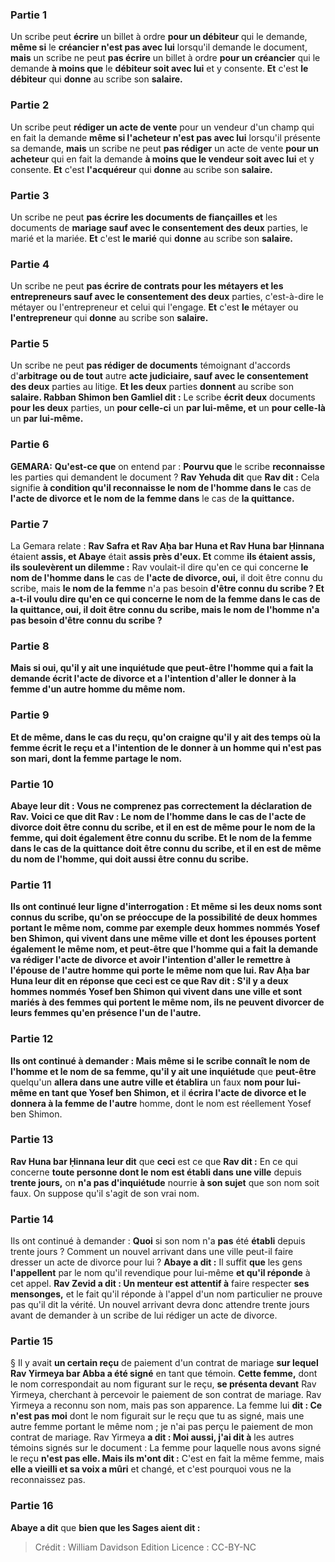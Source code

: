 
### Partie 1
Un scribe peut <b>écrire</b> un billet à ordre <b>pour un débiteur</b> qui le demande, <b>même si</b> le <b>créancier n'est pas avec lui</b> lorsqu'il demande le document, <b>mais</b> un scribe ne peut <b>pas écrire</b> un billet à ordre <b>pour un créancier</b> qui le demande <b>à moins que</b> le <b>débiteur soit avec lui</b> et y consente. <b>Et</b> c'est <b>le débiteur</b> qui <b>donne</b> au scribe son <b>salaire.</b>

### Partie 2
Un scribe peut <b>rédiger un acte de vente</b> pour un vendeur</b> d'un champ qui en fait la demande <b>même si l'acheteur n'est pas avec lui</b> lorsqu'il présente sa demande, <b>mais</b> un scribe ne peut <b>pas rédiger</b> un acte de vente <b>pour un acheteur</b> qui en fait la demande <b>à moins que le vendeur soit avec lui</b> et y consente. <b>Et</b> c'est <b>l'acquéreur</b> qui <b>donne</b> au scribe son <b>salaire.</b>

### Partie 3
Un scribe ne peut <b>pas écrire les documents de fiançailles et</b> les documents de <b>mariage sauf avec le consentement des deux</b> parties, le marié et la mariée. <b>Et</b> c'est <b>le marié</b> qui <b>donne</b> au scribe son <b>salaire.</b>

### Partie 4
Un scribe ne peut <b>pas écrire de contrats pour les métayers et les entrepreneurs sauf avec le consentement des deux</b> parties, c'est-à-dire le métayer ou l'entrepreneur et celui qui l'engage. <b>Et</b> c'est <b>le</b> métayer ou <b>l'entrepreneur</b> qui <b>donne</b> au scribe son <b>salaire.</b>

### Partie 5
Un scribe ne peut <b>pas rédiger de documents</b> témoignant d'accords d'<b>arbitrage</b> <b>ou de tout</b> autre <b>acte judiciaire, sauf avec le consentement des deux</b> parties au litige. <b>Et les deux</b> parties <b>donnent</b> au scribe son <b>salaire. Rabban Shimon ben Gamliel dit :</b> Le scribe <b>écrit deux</b> documents <b>pour les deux</b> parties, un <b>pour celle-ci</b> un <b>par lui-même, et</b> un <b>pour celle-là</b> un <b>par lui-même.</b>

### Partie 6
<strong>GEMARA:</strong> <b>Qu'est-ce que</b> on entend par : <b>Pourvu que</b> le scribe <b>reconnaisse</b> les parties qui demandent le document ? <b>Rav Yehuda dit</b> que <b>Rav dit :</b> Cela signifie <b>à condition qu'il reconnaisse le nom de l'homme dans le</b> cas de <b>l'acte de divorce et le nom de la femme dans</b> le cas de <b>la quittance.</b>

### Partie 7
La Gemara relate : <b>Rav Safra et Rav Aḥa bar Huna et Rav Huna bar Ḥinnana</b> étaient <b>assis, et Abaye</b> était <b>assis près d'eux. Et</b> comme <b>ils étaient assis, ils soulevèrent un dilemme :</b> Rav voulait-il dire qu'en ce qui concerne <b>le nom de l'homme dans le</b> cas de <b>l'acte de divorce, oui,</b> il doit être connu du scribe, mais <b>le nom de la femme</b> n'a pas besoin <b>d'être connu du scribe ? Et a-t-il voulu dire qu'en ce qui concerne <b>le nom de la femme dans</b> le cas de <b>la quittance, oui,</b> il doit être connu du scribe, mais <b>le nom de l'homme</b> n'a pas besoin <b>d'être connu du scribe ?

### Partie 8
<b>Mais</b> si oui, <b>qu'il y ait</b> une inquiétude</b> que <b>peut-être</b> l'homme qui a fait la demande <b>écrit l'acte de divorce et</b> a l'intention <b>d'aller le donner à la femme d'un autre</b> homme du même nom.

### Partie 9
<b>Et</b> de même, dans le cas du reçu, qu'on craigne qu'il y ait des <b>temps</b> où la <b>femme écrit</b> le <b>reçu et</b> a l'intention de le <b>donner</b> <b>à un homme qui n'est pas son</b> mari, dont la femme partage le nom.

### Partie 10
<b>Abaye leur dit :</b> Vous ne comprenez pas correctement la déclaration de Rav. <b>Voici</b> ce que dit <b>Rav : Le nom de l'homme dans</b> le cas de <b>l'acte de divorce</b> doit être connu du scribe, <b>et il en est de même pour le nom de la femme,</b> qui doit également être connu du scribe. Et <b>le nom de la femme dans</b> le cas de <b>la quittance</b> doit être connu du scribe, <b>et il en est de même du nom de l'homme,</b> qui doit aussi être connu du scribe.

### Partie 11
Ils ont continué leur ligne d'interrogation : <b>Et</b> même si les deux noms sont connus du scribe, <b>qu'on se préoccupe</b> de la possibilité de <b>deux</b> hommes portant le même nom, comme par exemple deux hommes nommés <b>Yosef ben Shimon, qui vivent dans une même ville</b> et dont les épouses portent également le même nom, et <b>peut-être</b> que l'homme qui a fait la demande va <b>rédiger l'acte de divorce et</b> avoir l'intention <b>d'aller le remettre à l'épouse de l'autre</b> homme qui porte le même nom que lui. <b>Rav Aḥa bar Huna leur dit</b> en réponse que <b>ceci</b> est ce que <b>Rav dit :</b> S'il y a <b>deux</b> hommes nommés <b>Yosef ben Shimon qui vivent dans une ville</b> et sont mariés à des femmes qui portent le même nom, <b>ils ne peuvent divorcer de leurs femmes qu'en présence l'un de l'autre.</b>

### Partie 12
Ils ont continué à demander : <b>Mais</b> même si le scribe connaît le nom de l'homme et le nom de sa femme, <b>qu'il y ait</b> une inquiétude</b> que <b>peut-être</b> quelqu'un <b>allera dans une autre ville et établira</b> un faux <b>nom pour lui-même en tant que Yosef ben Shimon, et</b> il <b>écrira l'acte de divorce et le donnera à la femme de l'autre</b> homme, dont le nom est réellement Yosef ben Shimon.

### Partie 13
<b>Rav Huna bar Ḥinnana leur dit</b> que <b>ceci</b> est ce que <b>Rav dit :</b> En ce qui concerne <b>toute personne dont le nom est établi dans une ville</b> depuis <b>trente jours,</b> on <b>n'a pas d'inquiétude</b> nourrie <b>à son sujet</b> que son nom soit faux. On suppose qu'il s'agit de son vrai nom.

### Partie 14
Ils ont continué à demander : <b>Quoi</b> si son nom n'a <b>pas</b> été <b>établi</b> depuis trente jours ? Comment un nouvel arrivant dans une ville peut-il faire dresser un acte de divorce pour lui ? <b>Abaye a dit :</b> Il suffit <b>que</b> les gens <b>l'appellent</b> par le nom qu'il revendique pour lui-même <b>et qu'il réponde</b> à cet appel. <b>Rav Zevid a dit : Un menteur est attentif à</b> faire respecter <b>ses mensonges,</b> et le fait qu'il réponde à l'appel d'un nom particulier ne prouve pas qu'il dit la vérité. Un nouvel arrivant devra donc attendre trente jours avant de demander à un scribe de lui rédiger un acte de divorce.

### Partie 15
§ Il y avait <b>un certain reçu</b> de paiement d'un contrat de mariage <b>sur lequel Rav Yirmeya bar Abba a été signé</b> en tant que témoin. <b>Cette femme,</b> dont le nom correspondait au nom figurant sur le reçu, <b>se présenta devant</b> Rav Yirmeya, cherchant à percevoir le paiement de son contrat de mariage. Rav Yirmeya a reconnu son nom, mais pas son apparence. La femme lui <b>dit : Ce n'est pas moi</b> dont le nom figurait sur le reçu que tu as signé, mais une autre femme portant le même nom ; je n'ai pas perçu le paiement de mon contrat de mariage. Rav Yirmeya <b>a dit : Moi aussi, j'ai dit à</b> les autres témoins signés sur le document : La femme pour laquelle nous avons signé le reçu <b>n'est pas elle. Mais ils m'ont dit :</b> C'est en fait la même femme, mais <b>elle a vieilli et sa voix a mûri</b> et changé, et c'est pourquoi vous ne la reconnaissez pas.

### Partie 16
<b>Abaye a dit</b> que <b>bien que les Sages aient dit :</b>

>Crédit : William Davidson Edition
>Licence : CC-BY-NC